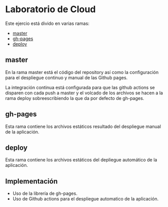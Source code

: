 # Laboratorio de Cloud

Este ejercio está divido en varias ramas:

- [master](#master)
- [gh-pages](#gh-pages)
- [deploy](#deploy)

## master

En la rama master está el código del repository así como la configuración para el despliegue continuo y manual de las 
Github pages. 

La integración continua está configurada para que las github actions se disparen con cada push a master y el volcado de 
los archivos se hacen a la rama deploy sobreescribiendo la que da por defecto de gh-pages.

## gh-pages

Esta rama contiene los archivos estáticos resultado del despliegue manual de la aplicación.

## deploy

Esta rama contiene los archivos estáticos del depliegue automático de la aplicación.

## Implementación

- Uso de la librería de gh-pages.
- Uso de Github actions para el despliegue automatico de la aplicación.

